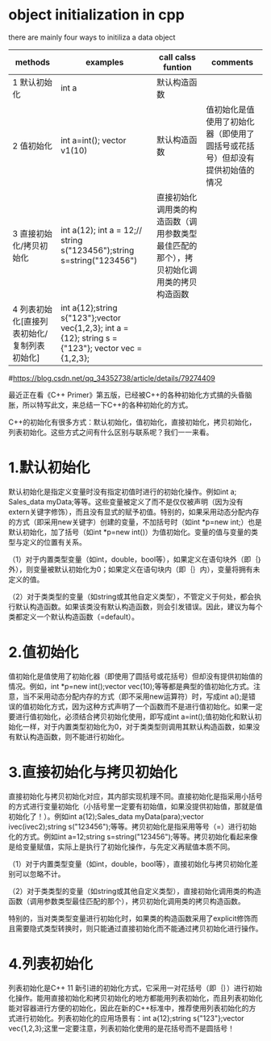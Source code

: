 # object initialization in cpp
there are mainly four ways to initiliza a data object

|methods|examples|call calss funtion|comments|
|---|---|---|---|
|1 默认初始化| int a| 默认构造函数||
|2 值初始化|int a=int(); vector<int> v1(10)|默认构造函数|值初始化是值使用了初始化器（即使用了圆括号或花括号）但却没有提供初始值的情况|
|3 直接初始化/拷贝初始化|int a(12); int a = 12;// string s("123456");string s=string("123456")|直接初始化调用类的构造函数（调用参数类型最佳匹配的那个），拷贝初始化调用类的拷贝构造函数||
|4 列表初始化[直接列表初始化/复制列表初始化]|int a{12};string s{"123"};vector<int> vec{1,2,3};  int a = {12}; string s = {"123"}; vector<int> vec = {1,2,3};|||

#https://blog.csdn.net/qq_34352738/article/details/79274409

最近正在看《C++ Primer》第五版，已经被C++的各种初始化方式搞的头昏脑胀，所以特写此文，来总结一下C++的各种初始化的方式。

C++的初始化有很多方式：默认初始化，值初始化，直接初始化，拷贝初始化，列表初始化。这些方式之间有什么区别与联系呢？我们一一来看。

# 1.默认初始化

默认初始化是指定义变量时没有指定初值时进行的初始化操作。例如int a; Sales_data myData;等等。这些变量被定义了而不是仅仅被声明（因为没有extern关键字修饰），而且没有显式的赋予初值。特别的，如果采用动态分配内存的方式（即采用new关键字）创建的变量，不加括号时（如int *p=new int;）也是默认初始化，加了括号（如int *p=new int()）为值初始化。变量的值与变量的类型与定义的位置有关系。

（1）对于内置类型变量（如int，double，bool等），如果定义在语句块外（即｛｝外），则变量被默认初始化为0；如果定义在语句块内（即｛｝内），变量将拥有未定义的值。

（2）对于类类型的变量（如string或其他自定义类型），不管定义于何处，都会执行默认构造函数。如果该类没有默认构造函数，则会引发错误。因此，建议为每个类都定义一个默认构造函数（=default）。

# 2.值初始化

值初始化是值使用了初始化器（即使用了圆括号或花括号）但却没有提供初始值的情况。例如，int *p=new int();vector<string> vec(10);等等都是典型的值初始化方式。注意，当不采用动态分配内存的方式（即不采用new运算符）时，写成int a();是错误的值初始化方式，因为这种方式声明了一个函数而不是进行值初始化。如果一定要进行值初始化，必须结合拷贝初始化使用，即写成int a=int();值初始化和默认初始化一样，对于内置类型初始化为0，对于类类型则调用其默认构造函数，如果没有默认构造函数，则不能进行初始化。

# 3.直接初始化与拷贝初始化

直接初始化与拷贝初始化对应，其内部实现机理不同。直接初始化是指采用小括号的方式进行变量初始化（小括号里一定要有初始值，如果没提供初始值，那就是值初始化了！）。例如int a(12);Sales_data myData(para);vector<int> ivec(ivec2);string s("123456");等等。拷贝初始化是指采用等号（=）进行初始化的方式。例如int a=12;string s=string("123456");等等。拷贝初始化看起来像是给变量赋值，实际上是执行了初始化操作，与先定义再赋值本质不同。

（1）对于内置类型变量（如int，double，bool等），直接初始化与拷贝初始化差别可以忽略不计。

（2）对于类类型的变量（如string或其他自定义类型），直接初始化调用类的构造函数（调用参数类型最佳匹配的那个），拷贝初始化调用类的拷贝构造函数。

特别的，当对类类型变量进行初始化时，如果类的构造函数采用了explicit修饰而且需要隐式类型转换时，则只能通过直接初始化而不能通过拷贝初始化进行操作。

# 4.列表初始化

列表初始化是C++ 11 新引进的初始化方式，它采用一对花括号（即｛｝）进行初始化操作。能用直接初始化和拷贝初始化的地方都能用列表初始化，而且列表初始化能对容器进行方便的初始化，因此在新的C++标准中，推荐使用列表初始化的方式进行初始化。列表初始化的应用场景有：int a{12};string s{"123"};vector<int> vec{1,2,3};这里一定要注意，列表初始化使用的是花括号而不是圆括号！

